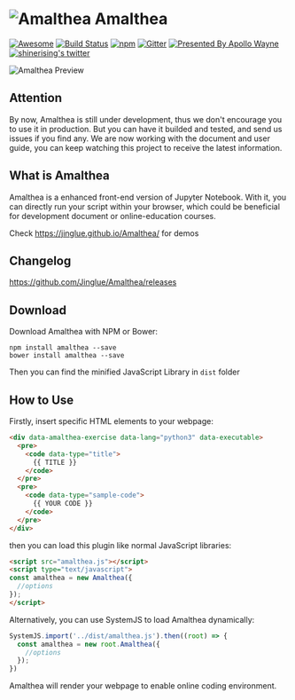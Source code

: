 # ![Amalthea](https://jinglue.github.io/Amalthea/icons/icon.svg) Amalthea

[![Awesome](https://cdn.rawgit.com/sindresorhus/awesome/d7305f38d29fed78fa85652e3a63e154dd8e8829/media/badge.svg)](https://github.com/sindresorhus/awesome)
[![Build Status](https://travis-ci.org/Jinglue/Amalthea.svg?branch=master)](https://travis-ci.org/Jinglue/Amalthea)
[![npm](https://img.shields.io/npm/v/amalthea.svg)](https://www.npmjs.com/package/amalthea)
[![Gitter](https://img.shields.io/gitter/room/nwjs/nw.js.svg)](https://gitter.im/amalthea_ai/Lobby)
[![Presented By Apollo Wayne](https://img.shields.io/badge/Presented%20By-Apollo%20Wayne-blue.svg)](https://twitter.com/shinerising)
[![shinerising's twitter](https://img.shields.io/twitter/follow/shinerising.svg?style=social&label=Follow)](https://twitter.com/shinerising)

![Amalthea Preview](https://jinglue.github.io/Amalthea/images/preview.png)

## Attention

By now, Amalthea is still under development, thus we don't encourage you to use it in production. But you can have it builded and tested, and send us issues if you find any. We are now working with the document and user guide, you can keep watching this project to receive the latest information.

## What is Amalthea

Amalthea is a enhanced front-end version of Jupyter Notebook. With it, you can directly run your script within your browser, which could be beneficial for development document or online-education courses.

Check https://jinglue.github.io/Amalthea/ for demos

## Changelog

https://github.com/Jinglue/Amalthea/releases

## Download

Download Amalthea with NPM or Bower:

```shell
npm install amalthea --save
bower install amalthea --save
```

Then you can find the minified JavaScript Library in `dist` folder

## How to Use

Firstly, insert specific HTML elements to your webpage:

```HTML
<div data-amalthea-exercise data-lang="python3" data-executable>
  <pre>
    <code data-type="title">
      {{ TITLE }}
    </code>
  </pre>
  <pre>
    <code data-type="sample-code">
      {{ YOUR CODE }}
    </code>
  </pre>
</div>
```

then you can load this plugin like normal JavaScript libraries:

```HTML
<script src="amalthea.js"></script>
<script type="text/javascript">
const amalthea = new Amalthea({
  //options
});
</script>
```

Alternatively, you can use SystemJS to load Amalthea dynamically:

```JavaScript
SystemJS.import('../dist/amalthea.js').then((root) => {
  const amalthea = new root.Amalthea({
    //options
  });
})
```

Amalthea will render your webpage to enable online coding environment.